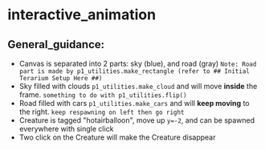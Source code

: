 # interactive_animation

## General_guidance:
  * Canvas is separated into 2 parts: sky (blue), and road (gray)
  `Note: Road part is made by p1_utilities.make_rectangle (refer to ## Initial Terarium Setup Here ##)`
  * Sky filled with clouds `p1_utilities.make_cloud` and will move **inside** the frame. `something to do with p1_utilities.flip()`
  * Road filled with cars `p1_utilities.make_cars` and will **keep moving** to the right. `keep respawning on left then go right`
  * Creature is tagged "hotairballoon", move up `y=-2`, and can be spawned everywhere with single click
  * Two click on the Creature will make the Creature disappear 
